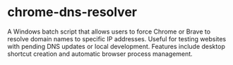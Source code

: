 # chrome-dns-resolver
A Windows batch script that allows users to force Chrome or Brave to resolve domain names to specific IP addresses. Useful for testing websites with pending DNS updates or local development. Features include desktop shortcut creation and automatic browser process management.
